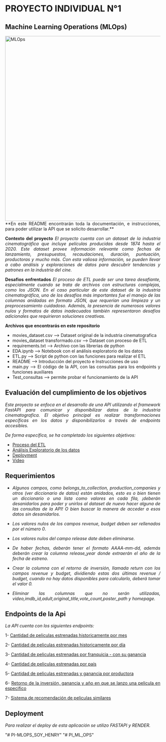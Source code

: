 
# PROYECTO INDIVIDUAL N°1
## Machine Learning Operations (MLOps)

<img src="https://www.themachinelearners.com/wp-content/uploads/2020/12/Presentacion1.png" alt="MLOps" width="600"/>

<div style="text-align: justify;">
**En este README encontrarán toda la documentación, e instrucciones, para poder utilizar la API que se solicito desarrollar.**

**Contexto del proyecto**
*El proyecto cuenta con un dataset de la industria cinematográfica que incluye películas producidas desde 1874 hasta el 2020. Este dataset provee información relevante como fechas de lanzamiento, presupuestos, recaudaciones, duración, puntuación, productoras y mucho más. Con esta valiosa información, se pueden llevar a cabo análisis y exploraciones de datos para descubrir tendencias y patrones en la industria del cine.*

**Desafios enfrentados**
*El proceso de ETL puede ser una tarea desafiante, especialmente cuando se trata de archivos con estructuras complejas, como los JSON. En el caso particular de este dataset de la industria cinematográfica, uno de los desafíos más importantes fue el manejo de las columnas anidadas en formato JSON, que requerían una limpieza y un preprocesamiento cuidadoso. Además, la presencia de numerosos valores nulos y formatos de datos inadecuados también representaron desafíos adicionales que requirieron soluciones creativas.*

**Archivos que encontrarás en este repositorio**
* movies_dataset.csv --> Dataset original de la industria cinematografica
* movies_dataset transformado.csv --> Dataset con proceso de ETL
* requirements.txt --> Archivo con las librerias de python
* EDA.ipynb --> Notebook con el análisis exploratorio de los datos
* ETL.py --> Script de python con las funciones para realizar el ETL
* README --> Introducción del proyecto e Instrucciones de uso
* main.py --> El código de la API, con las consultas para los endpoints y funciones auxiliares
* Test_consultas --> permite probar el funcionamiento de la API

## Evaluación del cumplimiento de los objetivos

*Este proyecto se enfoca en el desarrollo de una API utilizando el framework FastAPI para comunicar y disponibilizar datos de la industria cinematografica. El objetivo principal es realizar transformaciones específicas en los datos y disponibilizarlos a través de endpoints accesibles.*

*De forma específica, se ha completado los siguientes objetivos:*

* [Proceso del ETL](ETL.py)
* [Análisis Exploratorio de los datos](EDA.ipynb)
* [Deployment](https://nany1993-pi-ml-ops.onrender.com/docs)
* [Video](https://youtu.be/3tDrpaN5Lmk)

## Requerimientos

* *Algunos campos, como belongs_to_collection, production_companies y otros (ver diccionario de datos) están anidados, esto es o bien tienen un diccionario o una lista como valores en cada fila, ¡deberán desanidarlos para poder y unirlos al dataset de nuevo hacer alguna de las consultas de la API! O bien buscar la manera de acceder a esos datos sin desanidarlos*.

* *Los valores nulos de los campos revenue, budget deben ser rellenados por el número 0*.

* *Los valores nulos del campo release date deben eliminarse.*

* *De haber fechas, deberán tener el formato AAAA-mm-dd, además deberán crear la columna release_year donde extraerán el año de la fecha de estreno.*

* *Crear la columna con el retorno de inversión, llamada return con los campos revenue y budget, dividiendo estas dos últimas revenue / budget, cuando no hay datos disponibles para calcularlo, deberá tomar el valor 0.*

* *Eliminar las columnas que no serán utilizadas, video,imdb_id,adult,original_title,vote_count,poster_path y homepage.*


## Endpoints de la Api

*La API cuenta con los siguientes endpoints:*

1-  [Cantidad de peliculas estrenadas historicamente por mes](https://nany1993-pi-ml-ops.onrender.com/peliculas_mes/enero)

2-  [Cantidad de peliculas estrenadas historicamente por día](https://nany1993-pi-ml-ops.onrender.com/peliculas_dia/lunes)

3-  [Cantidad de peliculas estrenadas por franquicia - con su ganancia](https://nany1993-pi-ml-ops.onrender.com/franquicia)

4-  [Cantidad de peliculas estrenadas por país](https://nany1993-pi-ml-ops.onrender.com/peliculas_pais/United%20Kingdom)

5-  [Cantidad de peliculas estrenadas y ganancia por productora](https://nany1993-pi-ml-ops.onrender.com/productoras/Pixar-Animation-Studios)

6-  [Retorno de la inversión, ganancia y año en que se lanzo una pelicula en especifico](https://nany1993-pi-ml-ops.onrender.com/retorno)

7-  [Sistema de recomendación de peliculas similares](https://nany1993-pi-ml-ops.onrender.com/recomendacion/Titanic)

## Deployment

*Para realizar el deploy de esta aplicación se utilizo FASTAPI y RENDER.*



</div>"# PI-MLOPS_SOY_HENRY" 
"# PI_ML_OPS" 

